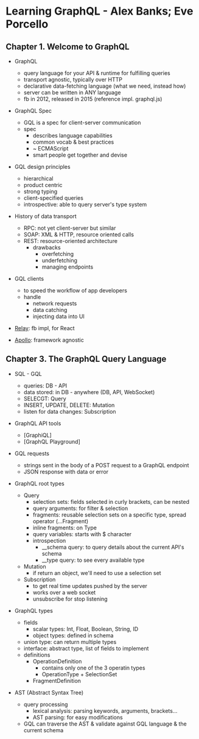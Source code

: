 # Learning GraphQL - Alex Banks; Eve Porcello

## Chapter 1. Welcome to GraphQL

- GraphQL
  - query language for your API & runtime for fulfilling queries
  - transport agnostic, typically over HTTP
  - declarative data-fetching language (what we need, instead how)
  - server can be written in ANY language
  - fb in 2012, released in 2015 (reference impl. graphql.js)

- GraphQL Spec
  - GQL is a spec for client-server communication
  - spec
    - describes language capabilities
    - common vocab & best practices
    - ~ ECMAScript
    - smart people get together and devise

- GQL design principles
  - hierarchical
  - product centric
  - strong typing
  - client-specified queries
  - introspective: able to query server's type system

- History of data transport
  - RPC: not yet client-server but similar
  - SOAP: XML & HTTP, resource oriented calls
  - REST: resource-oriented architecture
    - drawbacks
      - overfetching
      - underfetching
      - managing endpoints

- GQL clients
  - to speed the workflow of app developers
  - handle
    - network requests
    - data catching
    - injecting data into UI
- [Relay](https://relay.dev/): fb impl, for React
- [Apollo](https://www.apollographql.com/): framework agnostic

## Chapter 3. The GraphQL Query Language

- SQL - GQL
  - queries: DB - API
  - data stored: in DB - anywhere (DB, API, WebSocket)
  - SELECGT: Query
  - INSERT, UPDATE, DELETE: Mutation
  - listen for data changes: Subscription

- GraphQL API tools
  - [GraphiQL]
  - [GraphQL Playground]

- GQL requests
  - strings sent in the body of a POST request to a GraphQL endpoint
  - JSON response with data or error

- GraphQL root types
  - Query
    - selection sets: fields selected in curly brackets, can be nested
    - query arguments: for filter & selection
    - fragments: reusable selection sets on a specific type, spread operator (...Fragment)
    - inline fragments: on Type
    - query variables: starts with $ character
    - introspection
      - __schema query: to query details about the current API's schema
      - __type query: to see every available type
  - Mutation
    - if return an object, we'll need to use a selection set
  - Subscription
    - to get real time updates pushed by the server
    - works over a web socket
    - unsubscribe for stop listening

- GraphQL types
  - fields
    - scalar types: Int, Float, Boolean, String, ID
    - object types: defined in schema
  - union type: can return multiple types
  - interface: abstract type, list of fields to implement
  - definitions
    - OperationDefinition
      - contains only one of the 3 operatin types
      - OperationType + SelectionSet
    - FragmentDefinition

- AST (Abstract Syntax Tree)
  - query processing
    - lexical analysis: parsing keywords, arguments, brackets...
    - AST parsing: for easy modifications
  - GQL can traverse the AST & validate against GQL language & the current schema

